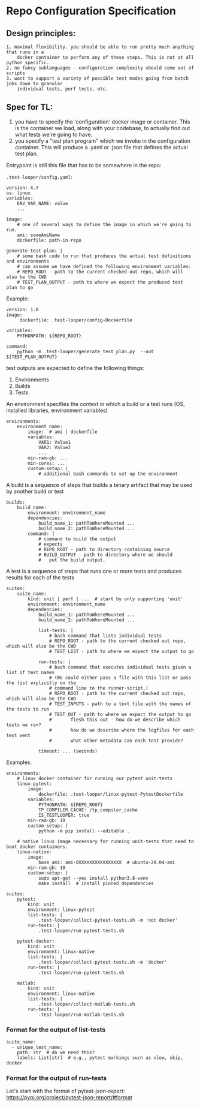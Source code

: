 # Repo Configuration Specification

## Design principles:

    1. maximal flexibility. you should be able to run pretty much anything that runs in a
        docker container to perform any of these steps. This is not at all python specific.
    2. no fancy sublanguages - configuration complexity should come out of scripts
    3. want to support a variety of possible test modes going from batch jobs down to granular
        individual tests, perf tests, etc.


## Spec for TL:

1. you have to specify the 'configuration' docker image or container. This is the container
    we load, along with your codebase, to actually find out what tests we're going to have.
2. you specify a "test plan program" which we invoke in the configuration container. This
    will produce a .yaml or .json file that defines the actual test plan.



Entrypoint is still this file that has to be somewhere in the repo:

`.test-looper/config.yaml`:
```
version: X.Y
os: linux
variables:
    ENV_VAR_NAME: value
    ...

image:
    # one of several ways to define the image in which we're going to run.
    ami: someAmiName
    dockerfile: path-in-repo

generate-test-plan: |
    # some bash code to run that produces the actual test definitions and environments
    # can assume we have defined the following environment variables:
    # REPO_ROOT - path to the current checked out repo, which will also be the CWD
    # TEST_PLAN_OUTPUT - path to where we expect the produced test plan to go
```
Example:
```
version: 1.0
image:
     dockerfile: .test-looper/config-Dockerfile

variables:
    PYTHONPATH: ${REPO_ROOT}

command:
    python -m .test-looper/generate_test_plan.py  --out ${TEST_PLAN_OUTPUT}
```

test outputs are expected to define the following things: 

1. Environments 
2. Builds
3. Tests

An environment specifies the context in which a build or a test runs (OS, installed libraries, environment variables)

```
environments:
    environment_name:
        image:  # ami | dockerfile
        variables:
            VAR1: Value1
            VAR2: Value2
            ...
        min-ram-gb: ...
        min-cores: ...
        custom-setup: |
            # additional bash commands to set up the environment

```

A build is a sequence of steps that builds a binary artifact that may be used by another build or test

```
builds:
    build_name:
        environment: environment_name
        dependencies:
            build_name_1: pathToWhereMounted ...
            build_name_2: pathToWhereMounted ...
        command: |
            # command to build the output
            # expects
            # REPO_ROOT - path to directory containing source
            # BUILD_OUTPUT - path to directory where we should
            #   put the build output.
```

A test  is a sequence of steps that runs one or more tests and produces results for each of the tests

```
suites:
    suite_name:
        kind: unit | perf | ...  # start by only supporting 'unit'
        environment: environment_name
        dependencies:
            build_name_1: pathToWhereMounted ...
            build_name_2: pathToWhereMounted ...

            list-tests: |
                # bash command that lists individual tests
                # REPO_ROOT - path to the current checked out repo, which will also be the CWD
                # TEST_LIST - path to where we expect the output to go

            run-tests: |
                # bash command that executes individual tests given a list of test names
                # (We could either pass a file with this list or pass the list explicitly on the
                # command line to the runner-script.)
                # REPO_ROOT - path to the current checked out repo, which will also be the CWD
                # TEST_INPUTS - path to a text file with the names of the tests to run
                # TEST_OUT - path to where we expect the output to go
                #       flesh this out - how do we describe which tests we ran?
                #       how do we describe where the logfiles for each test went
                #       what other metadata can each test provide?

            timeout: ... (seconds)

```

Examples:

```
environments:
    # linux docker container for running our pytest unit-tests
    linux-pytest:
        image:
            dockerfile: .test-looper/linux-pytest-PytestDockerfile
        variables:
            PYTHONPATH: ${REPO_ROOT}
            TP_COMPILER_CACHE: /tp_compiler_cache
            IS_TESTLOOPER: true
        min-ram-gb: 10
        custom-setup: |
            python -m pip install --editable .

    # native linux image necessary for running unit-tests that need to boot docker containers.
    linux-native:
        image:
            base_ami: ami-0XXXXXXXXXXXXXXXX  # ubuntu-20.04-ami
        min-ram-gb: 10
        custom-setup: |
            sudo apt-get --yes install python3.8-venv
            make install  # install pinned dependencies
```

```
suites:
    pytest:
        kind: unit
        environment: linux-pytest
        list-tests: |
            .test-looper/collect-pytest-tests.sh -m 'not docker'
        run-tests: |
            .test-looper/run-pytest-tests.sh

    pytest-docker:
        kind: unit
        environment: linux-native
        list-tests: |
            .test-looper/collect-pytest-tests.sh -m 'docker'
        run-tests: |
            .test-looper/run-pytest-tests.sh

    matlab:
        kind: unit
        environment: linux-native
        list-tests: |
            .test-looper/collect-matlab-tests.sh
        run-tests: |
            .test-looper/run-matlab-tests.sh
```

### Format for the output of list-tests

```
suite_name:
  - unique_test_name:
    path: str  # do we need this?
    labels: List[str]  # e.g., pytest markings such as slow, skip, docker
```

### Format for the output of run-tests

Let's start with the format of pytest-json-report:
https://pypi.org/project/pytest-json-report/#format
